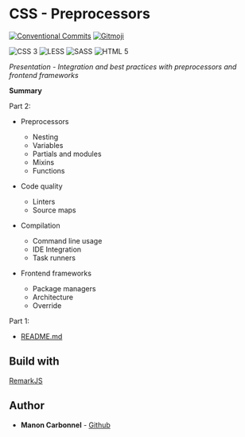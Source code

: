 # CSS - Preprocessors

[![Conventional Commits](https://img.shields.io/badge/Conventional%20Commits-1.0.0-yellow)](https://conventionalcommits.org)
[![Gitmoji](https://img.shields.io/badge/gitmoji-%20😜%20😍-FFDD67)](https://gitmoji.carloscuesta.me/)

![CSS 3](https://img.shields.io/badge/css-3-1C73B9)
![LESS](https://img.shields.io/badge/less-2.7-264D7F)
![SASS](https://img.shields.io/badge/sass-1.27-CE679A)
![HTML 5](https://img.shields.io/badge/html-5-E44D25)

*Presentation - Integration and best practices with preprocessors and frontend frameworks*

**Summary**

Part 2:

- Preprocessors
    - Nesting
    - Variables
    - Partials and modules
    - Mixins
    - Functions

- Code quality
    - Linters
    - Source maps

- Compilation
    - Command line usage
    - IDE Integration
    - Task runners
    
- Frontend frameworks
    - Package managers
    - Architecture
    - Override

Part 1:

- [README.md](../README.md)

## Build with

[RemarkJS](https://github.com/gnab/remark)

## Author

* **Manon Carbonnel** - [Github](https://github.com/manoncarbonnel)